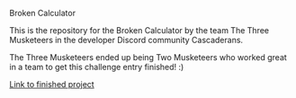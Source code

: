 Broken Calculator 

This is the repository for the Broken Calculator by the team The Three Musketeers in the developer Discord community Cascaderans. 

The Three Musketeers ended up being Two Musketeers who worked great in a team to get this challenge entry finished! :)

[Link to finished project](https://criminy-git.github.io/Challenge---Broken-Calculator/)
